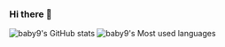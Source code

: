 ### Hi there 👋

![baby9's GitHub stats](https://github-readme-stats.vercel.app/api?username=baby9&show_icons=true&hide_border=true)
![baby9's Most used languages](https://github-readme-stats.vercel.app/api/top-langs?username=baby9&layout=compact&hide_border=true&langs_count=10)

